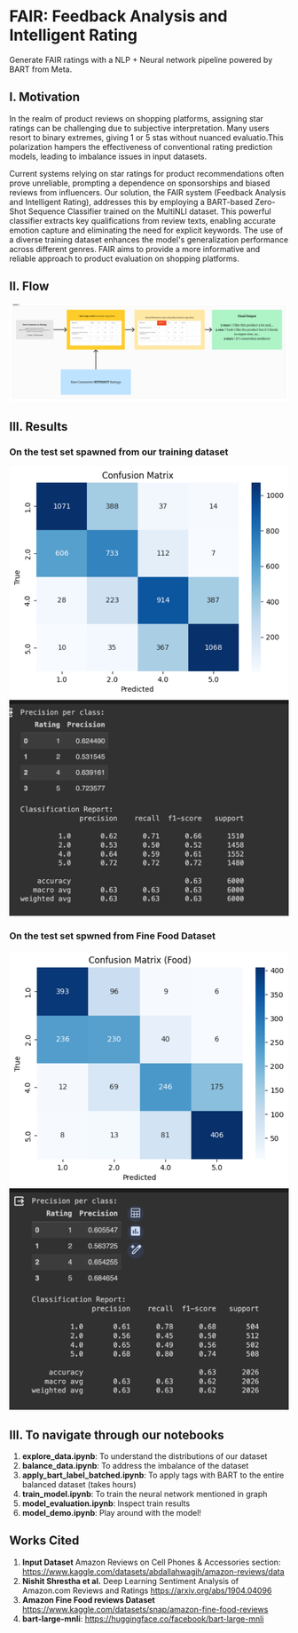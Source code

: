 # FAIR: Feedback Analysis and Intelligent Rating
Generate FAIR ratings with a NLP + Neural network pipeline powered by BART from Meta.



## I. Motivation

In the realm of product reviews on shopping platforms, assigning star ratings can be challenging due to subjective interpretation. Many users resort to binary extremes, giving 1 or 5 stas without nuanced evaluatio.This polarization hampers the effectiveness of conventional rating prediction models, leading to imbalance issues in input datasets.

Current systems relying on star ratings for product recommendations often prove unreliable, prompting a dependence on sponsorships and biased reviews from influencers. Our solution, the FAIR system (Feedback Analysis and Intelligent Rating), addresses this by employing a BART-based Zero-Shot Sequence Classifier trained on the MultiNLI dataset. This powerful classifier extracts key qualifications from review texts, enabling accurate emotion capture and eliminating the need for explicit keywords. The use of a diverse training dataset enhances the model's generalization performance across different genres. FAIR aims to provide a more informative and reliable approach to product evaluation on shopping platforms.



## II. Flow

![flow](./imgs/FAIR_flow.jpg)

## III. Results

### On the test set spawned from our training dataset

![confusion_matrix_electronics](./imgs/confusion_matrix_eletronics.png)
![confusion_matrix_electronics](./imgs/precision_by_class_electronics.png)

### On the test set spwned from Fine Food Dataset

![confusion_matrix_electronics](./imgs/confusion_matrix_food.png)
![confusion_matrix_electronics](./imgs/precision_by_class_food.png)



## III. To navigate through our notebooks

1. **explore_data.ipynb**: To understand the distributions of our dataset
2. **balance_data.ipynb**: To address the imbalance of the dataset
3. **apply_bart_label_batched.ipynb**: To apply tags with BART to the entire balanced dataset (takes hours)
4. **train_model.ipynb**: To train the neural network mentioned in graph
5. **model_evaluation.ipynb**: Inspect train results
6. **model_demo.ipynb**: Play around with the model!



## Works Cited



1. **Input Dataset** Amazon Reviews on Cell Phones & Accessories section:  https://www.kaggle.com/datasets/abdallahwagih/amazon-reviews/data
2. **Nishit Shrestha et al.** Deep Learning Sentiment Analysis of Amazon.com Reviews and Ratings https://arxiv.org/abs/1904.04096
3. **Amazon Fine Food reviews Dataset** https://www.kaggle.com/datasets/snap/amazon-fine-food-reviews
4. **bart-large-mnli**: https://huggingface.co/facebook/bart-large-mnli
